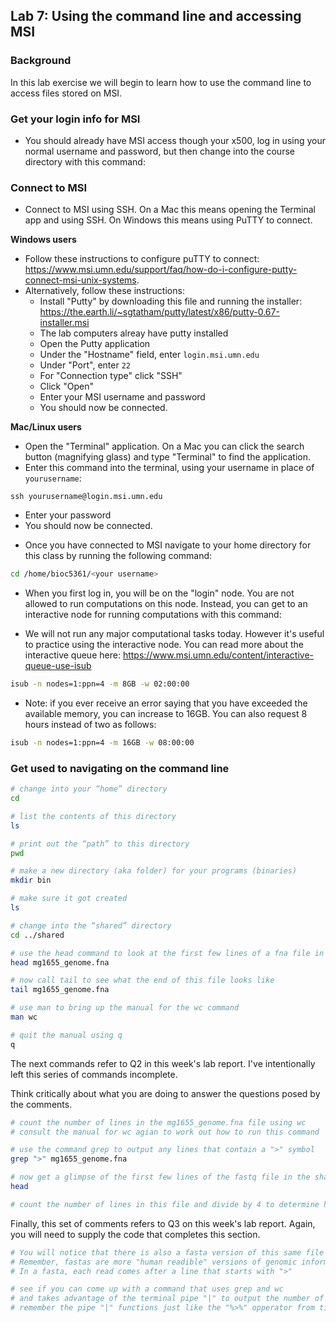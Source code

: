 ## Lab 7: Using the command line and accessing MSI

### Background
In this lab exercise we will begin to learn how to use the command line to access files stored on MSI.

### Get your login info for MSI

  * You should already have MSI access though your x500, log in using your normal username and password, but then change into the course directory with this command:


### Connect to MSI
- Connect to MSI using SSH. On a Mac this means opening the Terminal app and using SSH. On Windows this means using PuTTY to connect.

**Windows users**
  * Follow these instructions to configure puTTY to connect: https://www.msi.umn.edu/support/faq/how-do-i-configure-putty-connect-msi-unix-systems.
  * Alternatively, follow these instructions:
    * Install "Putty" by downloading this file and running the installer:
https://the.earth.li/~sgtatham/putty/latest/x86/putty-0.67-installer.msi
    * The lab computers alreay have putty installed
    * Open the Putty application
    * Under the "Hostname" field, enter `login.msi.umn.edu`
    * Under "Port", enter `22`
    * For "Connection type" click "SSH"
    * Click "Open"
    * Enter your MSI username and password
    * You should now be connected.

**Mac/Linux users**

  * Open the "Terminal" application. On a Mac you can click the search button (magnifying glass) and type "Terminal" to find the application.
  * Enter this command into the terminal, using your username in place of `yourusername`:

`ssh yourusername@login.msi.umn.edu`
 
 * Enter your password
  * You should now be connected.
  
  - Once you have connected to MSI navigate to your home directory for this class by running the following command:
  
  ```bash
  cd /home/bioc5361/<your username>
  ```

- When you first log in, you will be on the "login" node. You are not allowed to run computations on this node. Instead, you can get to an interactive node for running computations with this command:

- We will not run any major computational tasks today. However it's useful to practice using the interactive node. You can read more about the interactive queue here: https://www.msi.umn.edu/content/interactive-queue-use-isub
 
 ```bash
 isub -n nodes=1:ppn=4 -m 8GB -w 02:00:00
 ```

- Note: if you ever receive an error saying that you have exceeded the available memory, you can increase to 16GB.
 You can also request 8 hours instead of two as follows:
 ```bash
 isub -n nodes=1:ppn=4 -m 16GB -w 08:00:00
 ```

### Get used to navigating on the command line

```bash
# change into your “home” directory
cd

# list the contents of this directory
ls

# print out the “path” to this directory
pwd

# make a new directory (aka folder) for your programs (binaries)
mkdir bin

# make sure it got created
ls

# change into the “shared” directory
cd ../shared

# use the head command to look at the first few lines of a fna file in this directory
head mg1655_genome.fna

# now call tail to see what the end of this file looks like
tail mg1655_genome.fna

# use man to bring up the manual for the wc command
man wc

# quit the manual using q
q
```
The next commands refer to Q2 in this week's lab report. I've intentionally left this series of commands incomplete.

Think critically about what you are doing to answer the questions posed by the comments.

```bash
# count the number of lines in the mg1655_genome.fna file using wc
# consult the manual for wc agian to work out how to run this command

# use the command grep to output any lines that contain a ">" symbol
grep ">" mg1655_genome.fna

# now get a glimpse of the first few lines of the fastq file in the shared directory using head
head

# count the number of lines in this file and divide by 4 to determine how many reads are in this fastq
```

Finally, this set of comments refers to Q3 on this week's lab report.
Again, you will need to supply the code that completes this section.

```bash
# You will notice that there is also a fasta version of this same file in the shared directory
# Remember, fastas are more "human readible" versions of genomic information
# In a fasta, each read comes after a line that starts with ">"

# see if you can come up with a command that uses grep and wc 
# and takes advantage of the terminal pipe "|" to output the number of reads directly to the console
# remember the pipe "|" functions just like the "%>%" opperator from tidyverse

```








